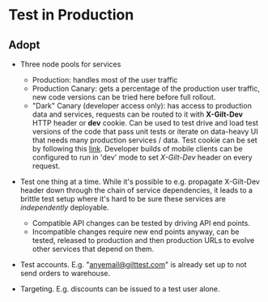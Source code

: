 # Test in Production

## Adopt

  - Three node pools for services
    * Production: handles most of the user traffic
    * Production Canary: gets a percentage of the production user traffic, new code versions can be tried here before full rollout.
    * "Dark" Canary (developer access only): has access to production data and services, requests can be routed to it with **X-Gilt-Dev** HTTP header or **dev** cookie. Can be used to test drive and load test versions of the code that pass unit tests or iterate on data-heavy UI that needs many production services / data. Test cookie can be set by following this [link](http://www.gilt.com/z/dev). Developer builds of mobile clients can be configured to run in 'dev' mode to set *X-Gilt-Dev* header on every request.

  - Test one thing at a time. While it's possible to e.g. propagate X-Gilt-Dev header down through the chain of service dependencies, it leads to a brittle test setup where it's hard to be sure these services are *independently* deployable.
    * Compatible API changes can be tested by driving API end points.
    * Incompatible changes require new end points anyway, can be tested, released to production and then production URLs to evolve other services that depend on them.

  - Test accounts. E.g. "anyemail@gilttest.com" is already set up to not send orders to warehouse.

  - Targeting. E.g. discounts can be issued to a test user alone.

